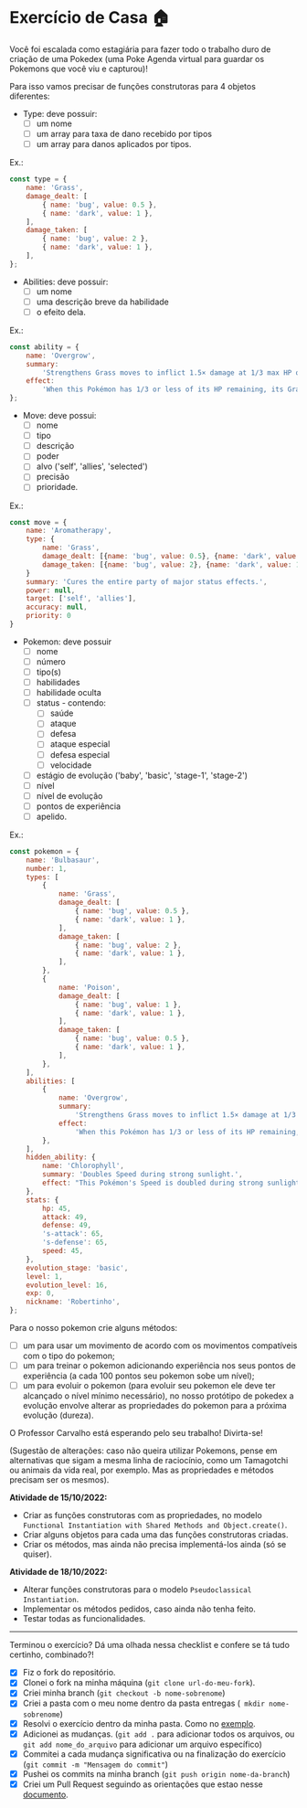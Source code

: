 # Exercício de Casa 🏠

Você foi escalada como estagiária para fazer todo o trabalho duro de criação de uma Pokedex (uma Poke Agenda virtual para guardar os Pokemons que você viu e capturou)!

Para isso vamos precisar de funções construtoras para 4 objetos diferentes:

- Type: deve possuir:
  - [ ] um nome
  - [ ] um array para taxa de dano recebido por tipos
  - [ ] um array para danos aplicados por tipos.

Ex.:
```javascript
const type = {
	name: 'Grass',
	damage_dealt: [
		{ name: 'bug', value: 0.5 },
		{ name: 'dark', value: 1 },
	],
	damage_taken: [
		{ name: 'bug', value: 2 },
		{ name: 'dark', value: 1 },
	],
};
```

- Abilities: deve possuir:
  - [ ] um nome
  - [ ] uma descrição breve da habilidade
  - [ ] o efeito dela.
  
Ex.:
```javascript
const ability = {
	name: 'Overgrow',
	summary:
		'Strengthens Grass moves to inflict 1.5× damage at 1/3 max HP or less.',
	effect:
		'When this Pokémon has 1/3 or less of its HP remaining, its Grass-type moves inflict 1.5× as much regular damage.',
};
```

- Move: deve possui:
  - [ ] nome
  - [ ] tipo
  - [ ] descrição
  - [ ] poder
  - [ ] alvo ('self', 'allies', 'selected')
  - [ ] precisão
  - [ ] prioridade.
  
Ex.:
```javascript
const move = {
    name: 'Aromatherapy',
    type: {
        name: 'Grass',
        damage_dealt: [{name: 'bug', value: 0.5}, {name: 'dark', value: 1}],
        damage_taken: [{name: 'bug', value: 2}, {name: 'dark', value: 1}]
    }
    summary: 'Cures the entire party of major status effects.',
    power: null,
    target: ['self', 'allies'],
    accuracy: null,
    priority: 0
}
```

- Pokemon: deve possuir
  - [ ] nome
  - [ ] número
  - [ ] tipo(s)
  - [ ] habilidades
  - [ ] habilidade oculta
  - [ ] status - contendo:
    - [ ] saúde
    - [ ] ataque
    - [ ] defesa
    - [ ] ataque especial
    - [ ] defesa especial
    - [ ] velocidade
  - [ ] estágio de evolução ('baby', 'basic', 'stage-1', 'stage-2')
  - [ ] nível
  - [ ] nível de evolução
  - [ ] pontos de experiência
  - [ ] apelido.
  
Ex.:
```javascript
const pokemon = {
	name: 'Bulbasaur',
	number: 1,
	types: [
		{
			name: 'Grass',
			damage_dealt: [
				{ name: 'bug', value: 0.5 },
				{ name: 'dark', value: 1 },
			],
			damage_taken: [
				{ name: 'bug', value: 2 },
				{ name: 'dark', value: 1 },
			],
		},
		{
			name: 'Poison',
			damage_dealt: [
				{ name: 'bug', value: 1 },
				{ name: 'dark', value: 1 },
			],
			damage_taken: [
				{ name: 'bug', value: 0.5 },
				{ name: 'dark', value: 1 },
			],
		},
	],
	abilities: [
		{
			name: 'Overgrow',
			summary:
				'Strengthens Grass moves to inflict 1.5× damage at 1/3 max HP or less.',
			effect:
				'When this Pokémon has 1/3 or less of its HP remaining, its Grass-type moves inflict 1.5× as much regular damage.',
		},
	],
	hidden_ability: {
		name: 'Chlorophyll',
		summary: 'Doubles Speed during strong sunlight.',
		effect: "This Pokémon's Speed is doubled during strong sunlight.",
	},
	stats: {
		hp: 45,
		attack: 49,
		defense: 49,
		's-attack': 65,
		's-defense': 65,
		speed: 45,
	},
	evolution_stage: 'basic',
	level: 1,
	evolution_level: 16,
	exp: 0,
	nickname: 'Robertinho',
};
```

Para o nosso pokemon crie alguns métodos:
- [ ] um para usar um movimento de acordo com os movimentos compatíveis com o tipo do pokemon;
- [ ] um para treinar o pokemon adicionando experiência nos seus pontos de experiência (a cada 100 pontos seu pokemon sobe um nível);
- [ ] um para evoluir o pokemon (para evoluir seu pokemon ele deve ter alcançado o nível mínimo necessário), no nosso protótipo de pokedex a evolução envolve alterar as propriedades do pokemon para a próxima evolução (dureza).

O Professor Carvalho está esperando pelo seu trabalho! Divirta-se!

(Sugestão de alterações: caso não queira utilizar Pokemons, pense em alternativas que sigam a mesma linha de raciocínio, como um Tamagotchi ou animais da vida real, por exemplo. Mas as propriedades e métodos precisam ser os mesmos).

**Atividade de 15/10/2022:**
- Criar as funções construtoras com as propriedades, no modelo `Functional Instantiation with Shared Methods and Object.create()`.
- Criar alguns objetos para cada uma das funções construtoras criadas.
- Criar os métodos, mas ainda não precisa implementá-los ainda (só se quiser).

**Atividade de 18/10/2022:**
- Alterar funções construtoras para o modelo `Pseudoclassical Instantiation`.
- Implementar os métodos pedidos, caso ainda não tenha feito.
- Testar todas as funcionalidades.

---

Terminou o exercício? Dá uma olhada nessa checklist e confere se tá tudo certinho, combinado?!

- [X] Fiz o fork do repositório.
- [X] Clonei o fork na minha máquina (`git clone url-do-meu-fork`).
- [X] Criei minha branch (`git checkout -b nome-sobrenome`)
- [X] Criei a pasta com o meu nome dentro da pasta entregas (` mkdir nome-sobrenome`)
- [X] Resolvi o exercício dentro da minha pasta. Como no [exemplo](/on21-imersao-js-S1-TDD/exercicios/para-casa/entregas/exemplo-nome-sobrenome/).
- [X] Adicionei as mudanças. (`git add .` para adicionar todos os arquivos, ou `git add nome_do_arquivo` para adicionar um arquivo específico)
- [X] Commitei a cada mudança significativa ou na finalização do exercício (`git commit -m "Mensagem do commit"`)
- [X] Pushei os commits na minha branch (`git push origin nome-da-branch`)
- [X] Criei um Pull Request seguindo as orientações que estao nesse [documento](/on21-imersao-js-S1-TDD/exercicios/para-casa/instrucoes-pull-request.md).
